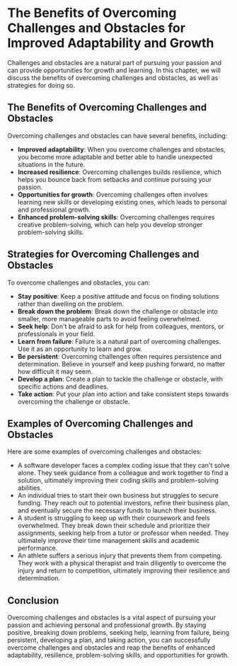 The Benefits of Overcoming Challenges and Obstacles for Improved Adaptability and Growth
========================================================================================================================================

Challenges and obstacles are a natural part of pursuing your passion and can provide opportunities for growth and learning. In this chapter, we will discuss the benefits of overcoming challenges and obstacles, as well as strategies for doing so.

The Benefits of Overcoming Challenges and Obstacles
---------------------------------------------------

Overcoming challenges and obstacles can have several benefits, including:

* **Improved adaptability**: When you overcome challenges and obstacles, you become more adaptable and better able to handle unexpected situations in the future.
* **Increased resilience**: Overcoming challenges builds resilience, which helps you bounce back from setbacks and continue pursuing your passion.
* **Opportunities for growth**: Overcoming challenges often involves learning new skills or developing existing ones, which leads to personal and professional growth.
* **Enhanced problem-solving skills**: Overcoming challenges requires creative problem-solving, which can help you develop stronger problem-solving skills.

Strategies for Overcoming Challenges and Obstacles
--------------------------------------------------

To overcome challenges and obstacles, you can:

* **Stay positive**: Keep a positive attitude and focus on finding solutions rather than dwelling on the problem.
* **Break down the problem**: Break down the challenge or obstacle into smaller, more manageable parts to avoid feeling overwhelmed.
* **Seek help**: Don't be afraid to ask for help from colleagues, mentors, or professionals in your field.
* **Learn from failure**: Failure is a natural part of overcoming challenges. Use it as an opportunity to learn and grow.
* **Be persistent**: Overcoming challenges often requires persistence and determination. Believe in yourself and keep pushing forward, no matter how difficult it may seem.
* **Develop a plan**: Create a plan to tackle the challenge or obstacle, with specific actions and deadlines.
* **Take action**: Put your plan into action and take consistent steps towards overcoming the challenge or obstacle.

Examples of Overcoming Challenges and Obstacles
------------------------------------------------

Here are some examples of overcoming challenges and obstacles:

* A software developer faces a complex coding issue that they can't solve alone. They seek guidance from a colleague and work together to find a solution, ultimately improving their coding skills and problem-solving abilities.
* An individual tries to start their own business but struggles to secure funding. They reach out to potential investors, refine their business plan, and eventually secure the necessary funds to launch their business.
* A student is struggling to keep up with their coursework and feels overwhelmed. They break down their schedule and prioritize their assignments, seeking help from a tutor or professor when needed. They ultimately improve their time management skills and academic performance.
* An athlete suffers a serious injury that prevents them from competing. They work with a physical therapist and train diligently to overcome the injury and return to competition, ultimately improving their resilience and determination.

Conclusion
----------

Overcoming challenges and obstacles is a vital aspect of pursuing your passion and achieving personal and professional growth. By staying positive, breaking down problems, seeking help, learning from failure, being persistent, developing a plan, and taking action, you can successfully overcome challenges and obstacles and reap the benefits of enhanced adaptability, resilience, problem-solving skills, and opportunities for growth.
